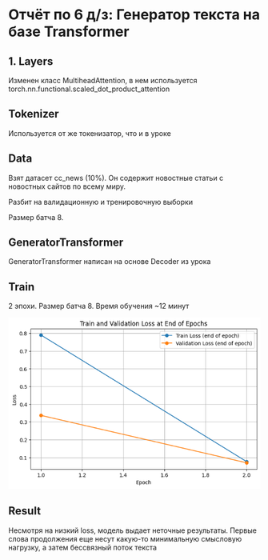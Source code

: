 # Отчёт по 6 д/з: Генератор текста на базе Transformer

## 1. Layers

Изменен класс MultiheadAttention, в нем используется torch.nn.functional.scaled_dot_product_attention

## Tokenizer

Используется от же токенизатор, что и в уроке

## Data

Взят датасет cc_news (10%). Он содержит новостные статьи с новостных сайтов по всему миру. 

Разбит на валидационную и тренировочную выборки

Размер батча 8.

## GeneratorTransformer

GeneratorTransformer написан на основе Decoder из урока

## Train

2 эпохи. Размер батча 8. Время обучения ~12 минут

![loss](loss.png)

## Result

Несмотря на низкий loss, модель выдает неточные результаты. Первые слова продолжения еще несут какую-то минимальную смысловую нагрузку, а затем бессвязный поток текста
